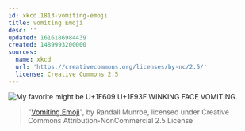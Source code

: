 ```yaml
---
id: xkcd.1813-vomiting-emoji
title: Vomiting Emoji
desc: ''
updated: 1616186984439
created: 1489993200000
sources:
  name: xkcd
  url: 'https://creativecommons.org/licenses/by-nc/2.5/'
  license: Creative Commons 2.5
---
```

![My favorite might be U+1F609 U+1F93F WINKING FACE VOMITING.](https://imgs.xkcd.com/comics/vomiting_emoji.png)
> "[Vomiting Emoji](https://xkcd.com/1813/)", by Randall Munroe, licensed under Creative Commons Attribution-NonCommercial 2.5 License

